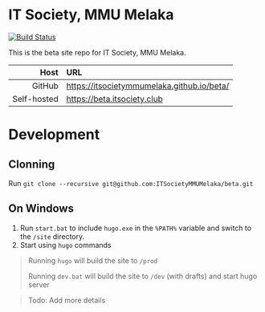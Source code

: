 # IT Society, MMU Melaka
[![Build Status](https://travis-ci.org/ITSocietyMMUMelaka/beta.svg?branch=master)](https://travis-ci.org/ITSocietyMMUMelaka/beta)

This is the beta site repo for IT Society, MMU Melaka.

| Host        | URL                                        |
| -----------:|:------------------------------------------ |
| GitHub      | https://itsocietymmumelaka.github.io/beta/ |
| Self-hosted | https://beta.itsociety.club                |
# Development

## Clonning

Run `git clone --recursive git@github.com:ITSocietyMMUMelaka/beta.git`

## On Windows

1. Run `start.bat` to include `hugo.exe` in the `%PATH%` variable and switch to the `/site` directory.
2. Start using `hugo` commands

> Running `hugo` will build the site to `/prod`
>
> Running `dev.bat` will build the site to `/dev` (with drafts) and start hugo server


> Todo: Add more details
